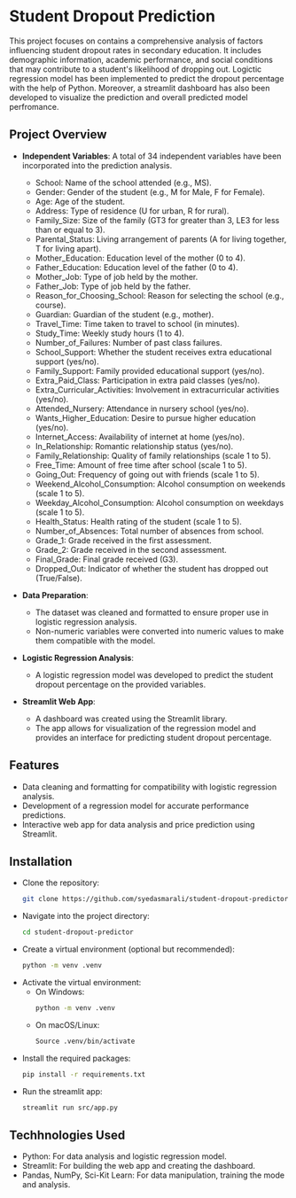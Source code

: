 # Student Dropout Prediction

This project focuses on contains a comprehensive analysis of factors influencing student dropout rates in secondary education. It includes demographic information, academic performance, and social conditions that may contribute to a student's likelihood of dropping out.
Logictic regression model has been implemented to predict the dropout percentage with the help of Python. Moreover, a streamlit dashboard has also been developed to visualize the prediction and overall predicted model perfromance.

## Project Overview

- **Independent Variables**:
A total of 34 independent variables have been incorporated into the prediction analysis. 
  - School: Name of the school attended (e.g., MS).
  - Gender: Gender of the student (e.g., M for Male, F for Female).
  - Age: Age of the student.
  - Address: Type of residence (U for urban, R for rural).
  - Family_Size: Size of the family (GT3 for greater than 3, LE3 for less than or equal to 3).
  - Parental_Status: Living arrangement of parents (A for living together, T for living apart).
  - Mother_Education: Education level of the mother (0 to 4).
  - Father_Education: Education level of the father (0 to 4).
  - Mother_Job: Type of job held by the mother.
  - Father_Job: Type of job held by the father.
  - Reason_for_Choosing_School: Reason for selecting the school (e.g., course).
  - Guardian: Guardian of the student (e.g., mother).
  - Travel_Time: Time taken to travel to school (in minutes).
  - Study_Time: Weekly study hours (1 to 4).
  - Number_of_Failures: Number of past class failures.
  - School_Support: Whether the student receives extra educational support (yes/no).
  - Family_Support: Family provided educational support (yes/no).
  - Extra_Paid_Class: Participation in extra paid classes (yes/no).
  - Extra_Curricular_Activities: Involvement in extracurricular activities (yes/no).
  - Attended_Nursery: Attendance in nursery school (yes/no).
  - Wants_Higher_Education: Desire to pursue higher education (yes/no).
  - Internet_Access: Availability of internet at home (yes/no).
  - In_Relationship: Romantic relationship status (yes/no).
  - Family_Relationship: Quality of family relationships (scale 1 to 5).
  - Free_Time: Amount of free time after school (scale 1 to 5).
  - Going_Out: Frequency of going out with friends (scale 1 to 5).
  - Weekend_Alcohol_Consumption: Alcohol consumption on weekends (scale 1 to 5).
  - Weekday_Alcohol_Consumption: Alcohol consumption on weekdays (scale 1 to 5).
  - Health_Status: Health rating of the student (scale 1 to 5).
  - Number_of_Absences: Total number of absences from school.
  - Grade_1: Grade received in the first assessment.
  - Grade_2: Grade received in the second assessment.
  - Final_Grade: Final grade received (G3).
  - Dropped_Out: Indicator of whether the student has dropped out (True/False).

- **Data Preparation**: 
  - The dataset was cleaned and formatted to ensure proper use in logistic regression analysis.
  - Non-numeric variables were converted into numeric values to make them compatible with the model.

- **Logistic Regression Analysis**: 
  - A logistic regression model was developed to predict the student dropout percentage on the provided variables.

- **Streamlit Web App**: 
  - A dashboard was created using the Streamlit library.
  - The app allows for visualization of the regression model and provides an interface for predicting student dropout percentage.

## Features

- Data cleaning and formatting for compatibility with logistic regression analysis.
- Development of a regression model for accurate performance predictions.
- Interactive web app for data analysis and price prediction using Streamlit.

## Installation

- Clone the repository:
   ```bash
   git clone https://github.com/syedasmarali/student-dropout-predictor.git
   
- Navigate into the project directory:
  ```bash
  cd student-dropout-predictor

- Create a virtual environment (optional but recommended):
  ```bash
  python -m venv .venv

- Activate the virtual environment:
  - On Windows:
    ```bash
    python -m venv .venv
  - On macOS/Linux:
    ```bash
    Source .venv/bin/activate

- Install the required packages:
  ```bash
  pip install -r requirements.txt

- Run the streamlit app:
  ```bash
  streamlit run src/app.py


## Techhnologies Used

- Python: For data analysis and logistic regression model.
- Streamlit: For building the web app and creating the dashboard.
- Pandas, NumPy, Sci-Kit Learn: For data manipulation, training the mode and analysis.
